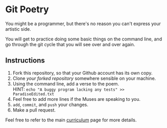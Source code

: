 # Git Poetry
You might be a programmer, but there's no reason you can't express your artistic side.  

You will get to practice doing some basic things on the command line, and go through the git cycle that you will see over and over again.  

## Instructions
1. Fork this repository, so that your Github account has its own copy.
2. Clone <i>your forked repository</i> somewhere sensible on your machine.  
3. Using the command line, add a verse to the poem.<br/>
HINT:  `echo "A buggy program lacking any tests" >> ParadiseEdited.txt`
4. Feel free to add more lines if the Muses are speaking to you.
5. `add`, `commit`, and `push` your changes.
6. Make a pull request.

Feel free to refer to the main [curriculum](https://github.com/foxtrotplatoonew/curriculum?tab=readme-ov-file#submitting-work-for-review) page for more details.

